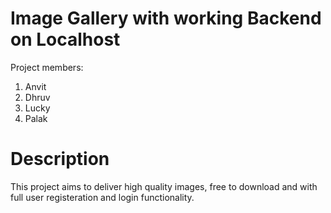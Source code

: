 # Image Gallery with working Backend on Localhost
Project members: 
1. Anvit
2. Dhruv
3. Lucky
4. Palak

# Description
This project aims to deliver high quality images, free to download and with full user registeration and login functionality.
